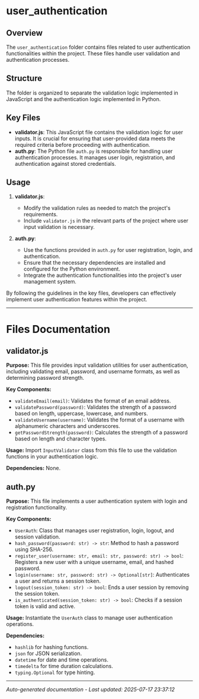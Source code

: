 # user_authentication

## Overview
The `user_authentication` folder contains files related to user authentication functionalities within the project. These files handle user validation and authentication processes.

## Structure
The folder is organized to separate the validation logic implemented in JavaScript and the authentication logic implemented in Python.

## Key Files
- **validator.js**: This JavaScript file contains the validation logic for user inputs. It is crucial for ensuring that user-provided data meets the required criteria before proceeding with authentication.
- **auth.py**: The Python file `auth.py` is responsible for handling user authentication processes. It manages user login, registration, and authentication against stored credentials.

## Usage
1. **validator.js**:
   - Modify the validation rules as needed to match the project's requirements.
   - Include `validator.js` in the relevant parts of the project where user input validation is necessary.

2. **auth.py**:
   - Use the functions provided in `auth.py` for user registration, login, and authentication.
   - Ensure that the necessary dependencies are installed and configured for the Python environment.
   - Integrate the authentication functionalities into the project's user management system.

By following the guidelines in the key files, developers can effectively implement user authentication features within the project.

---

# Files Documentation

## validator.js

**Purpose:** This file provides input validation utilities for user authentication, including validating email, password, and username formats, as well as determining password strength.

**Key Components:**
- `validateEmail(email)`: Validates the format of an email address.
- `validatePassword(password)`: Validates the strength of a password based on length, uppercase, lowercase, and numbers.
- `validateUsername(username)`: Validates the format of a username with alphanumeric characters and underscores.
- `getPasswordStrength(password)`: Calculates the strength of a password based on length and character types.

**Usage:** Import `InputValidator` class from this file to use the validation functions in your authentication logic.

**Dependencies:** None.

## auth.py

**Purpose:** This file implements a user authentication system with login and registration functionality.

**Key Components:**
- `UserAuth`: Class that manages user registration, login, logout, and session validation.
- `hash_password(password: str) -> str`: Method to hash a password using SHA-256.
- `register_user(username: str, email: str, password: str) -> bool`: Registers a new user with a unique username, email, and hashed password.
- `login(username: str, password: str) -> Optional[str]`: Authenticates a user and returns a session token.
- `logout(session_token: str) -> bool`: Ends a user session by removing the session token.
- `is_authenticated(session_token: str) -> bool`: Checks if a session token is valid and active.

**Usage:** Instantiate the `UserAuth` class to manage user authentication operations.

**Dependencies:** 
- `hashlib` for hashing functions.
- `json` for JSON serialization.
- `datetime` for date and time operations.
- `timedelta` for time duration calculations.
- `typing.Optional` for type hinting.

---
*Auto-generated documentation - Last updated: 2025-07-17 23:37:12*
